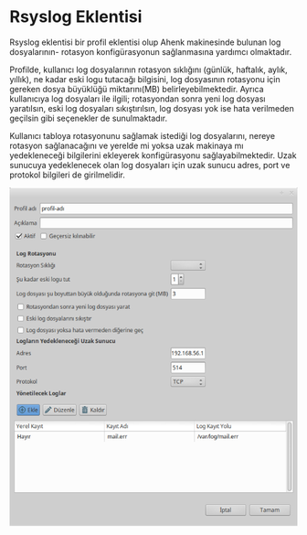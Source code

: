 # Rsyslog Eklentisi

Rsyslog eklentisi bir profil eklentisi olup Ahenk makinesinde bulunan log dosyalarının- rotasyon konfigürasyonun sağlanmasına yardımcı olmaktadır.

Profilde, kullanıcı log dosyalarının rotasyon sıklığını (günlük, haftalık, aylık, yıllık), ne kadar eski logu tutacağı bilgisini, log dosyasının rotasyonu için gereken dosya büyüklüğü miktarını(MB) belirleyebilmektedir. Ayrıca kullanıcıya log dosyaları ile ilgili; rotasyondan sonra yeni log dosyası yaratılsın, eski log dosyaları sıkıştırılsın, log dosyası yok ise hata verilmeden geçilsin gibi seçenekler de sunulmaktadır.

Kullanıcı tabloya  rotasyonunu sağlamak istediği log dosyalarını, nereye rotasyon sağlanacağını ve yerelde mi yoksa uzak makinaya mı yedekleneceği bilgilerini ekleyerek konfigürasyonu   sağlayabilmektedir. Uzak sunucuya yedeklenecek olan log   dosyaları için uzak sunucu adres, port ve protokol bilgileri de girilmelidir.

![Im209](images/rsyslog.png)